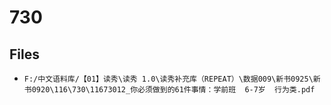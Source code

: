 # 730

## Files

- `F:/中文语料库/【01】读秀\读秀 1.0\读秀补充库（REPEAT）\数据009\新书0925\新书0920\116\730\11673012_你必须做到的61件事情：学前班  6-7岁  行为类.pdf`
